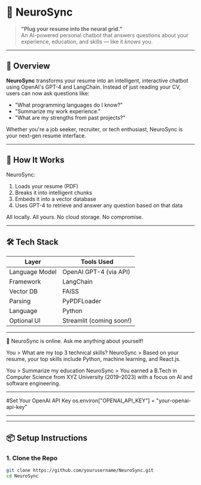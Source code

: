 # 🧠 NeuroSync

> **"Plug your resume into the neural grid."**  
> An AI-powered personal chatbot that answers questions about your experience, education, and skills — like it *knows* you.

---

## 🚀 Overview

**NeuroSync** transforms your resume into an intelligent, interactive chatbot using OpenAI's GPT-4 and LangChain. Instead of just reading your CV, users can now ask questions like:

- "What programming languages do I know?"
- "Summarize my work experience."
- "What are my strengths from past projects?"

Whether you're a job seeker, recruiter, or tech enthusiast, NeuroSync is your next-gen resume interface.

---

## 🧠 How It Works

NeuroSync:
1. Loads your resume (PDF)
2. Breaks it into intelligent chunks
3. Embeds it into a vector database
4. Uses GPT-4 to retrieve and answer any question based on that data

All locally. All yours. No cloud storage. No compromise.

---

## 🛠️ Tech Stack

| Layer          | Tools Used                    |
|----------------|-------------------------------|
| Language Model | OpenAI GPT-4 (via API)        |
| Framework      | LangChain                     |
| Vector DB      | FAISS                         |
| Parsing        | PyPDFLoader                   |
| Language       | Python                        |
| Optional UI    | Streamlit (coming soon!)      |

---
🤖 NeuroSync is online. Ask me anything about yourself!

You > What are my top 3 technical skills?
NeuroSync > Based on your resume, your top skills include Python, machine learning, and React.js.

You > Summarize my education
NeuroSync > You earned a B.Tech in Computer Science from XYZ University (2019–2023) with a focus on AI and software engineering.

---

#Set Your OpenAI API Key
os.environ["OPENAI_API_KEY"] = "your-openai-api-key"

--- 



---
## 📦 Setup Instructions

### 1. Clone the Repo
```bash
git clone https://github.com/yourusername/NeuroSync.git
cd NeuroSync
